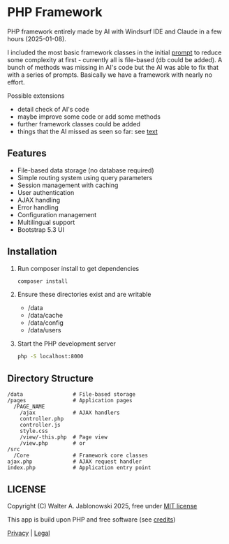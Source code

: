# PHP Framework

PHP framework entirely made by AI with Windsurf IDE and Claude in a few hours (2025-01-08).

I included the most basic framework classes in the initial [prompt](ai.md) to reduce some complexity at first - currently all is file-based (db could be added). A bunch of methods was missing in AI's code but the AI was able to fix that with a series of prompts. Basically we have a framework with nearly no effort.

Possible extensions

- detail check of AI's code
- maybe improve some code or add some methods
- further framework classes could be added
- things that the AI missed as seen so far: see [text](tasks.md)

## Features

- File-based data storage (no database required)
- Simple routing system using query parameters
- Session management with caching
- User authentication
- AJAX handling
- Error handling
- Configuration management
- Multilingual support
- Bootstrap 5.3 UI

## Installation

1. Run composer install to get dependencies
   ```bash
   composer install
   ```

2. Ensure these directories exist and are writable
   - /data
   - /data/cache
   - /data/config
   - /data/users

3. Start the PHP development server
   ```bash
   php -S localhost:8000
   ```

## Directory Structure

```
/data                # File-based storage
/pages               # Application pages
  /PAGE_NAME
    /ajax            # AJAX handlers
    controller.php
    controller.js
    style.css
    /view/-this.php  # Page view
    /view.php        # or
/src
  /Core              # Framework core classes
ajax.php             # AJAX request handler
index.php            # Application entry point
```


LICENSE
----------------------------------------------------------

Copyright (C) Walter A. Jablonowski 2025, free under [MIT license](LICENSE)

This app is build upon PHP and free software (see [credits](credits.md))

[Privacy](https://walter-a-jablonowski.github.io/privacy.html) | [Legal](https://walter-a-jablonowski.github.io/imprint.html)
